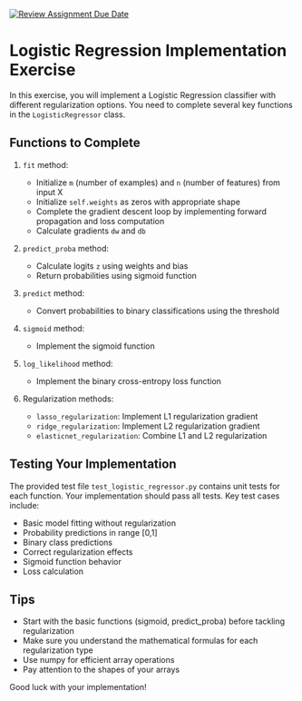 [![Review Assignment Due Date](https://classroom.github.com/assets/deadline-readme-button-22041afd0340ce965d47ae6ef1cefeee28c7c493a6346c4f15d667ab976d596c.svg)](https://classroom.github.com/a/sWra5-hY)
# Logistic Regression Implementation Exercise

In this exercise, you will implement a Logistic Regression classifier with different regularization options. You need to complete several key functions in the `LogisticRegressor` class.

## Functions to Complete

1. `fit` method:
    - Initialize `m` (number of examples) and `n` (number of features) from input X
    - Initialize `self.weights` as zeros with appropriate shape
    - Complete the gradient descent loop by implementing forward propagation and loss computation
    - Calculate gradients `dw` and `db`

2. `predict_proba` method:
    - Calculate logits `z` using weights and bias
    - Return probabilities using sigmoid function

3. `predict` method:
    - Convert probabilities to binary classifications using the threshold

4. `sigmoid` method:
    - Implement the sigmoid function

5. `log_likelihood` method:
    - Implement the binary cross-entropy loss function

6. Regularization methods:
    - `lasso_regularization`: Implement L1 regularization gradient
    - `ridge_regularization`: Implement L2 regularization gradient
    - `elasticnet_regularization`: Combine L1 and L2 regularization

## Testing Your Implementation

The provided test file `test_logistic_regressor.py` contains unit tests for each function. Your implementation should pass all tests. Key test cases include:

- Basic model fitting without regularization
- Probability predictions in range [0,1]
- Binary class predictions
- Correct regularization effects
- Sigmoid function behavior
- Loss calculation

## Tips
- Start with the basic functions (sigmoid, predict_proba) before tackling regularization
- Make sure you understand the mathematical formulas for each regularization type
- Use numpy for efficient array operations
- Pay attention to the shapes of your arrays

Good luck with your implementation!